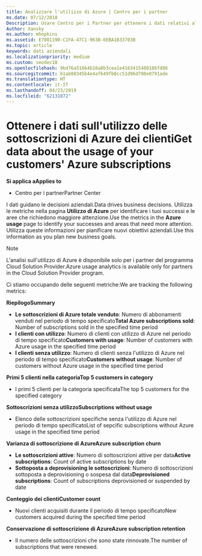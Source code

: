 ```yaml
---
title: Analizzare l'utilizzo di Azure | Centro per i partner
ms.date: 07/12/2018
Description: Usare Centro per i Partner per ottenere i dati relativi all'utilizzo dei clienti sottoscrizioni di Azure.
Author: Xansky
ms.author: mhopkins
ms.assetid: E7081190-C1FA-47C1-963B-6EBA1B33703B
ms.topic: article
keywords: dati aziendali
ms.localizationpriority: medium
ms.custom: seodec18
ms.openlocfilehash: 9bd76a51664b18a8b3cea1e4163415480186fd86
ms.sourcegitcommit: b1ab80345b4e4af649fb8cc51d96d798e0791ade
ms.translationtype: HT
ms.contentlocale: it-IT
ms.lasthandoff: 04/23/2019
ms.locfileid: "62131872"
---
```

# <a name="get-data-about-the-usage-of-your-customers-azure-subscriptions"></a><span data-ttu-id="76e17-104">Ottenere i dati sull'utilizzo delle sottoscrizioni di Azure dei clienti</span><span class="sxs-lookup"><span data-stu-id="76e17-104">Get data about the usage of your customers' Azure subscriptions</span></span> 

<span data-ttu-id="76e17-105">**Si applica a**</span><span class="sxs-lookup"><span data-stu-id="76e17-105">**Applies to**</span></span>
- <span data-ttu-id="76e17-106">Centro per i partner</span><span class="sxs-lookup"><span data-stu-id="76e17-106">Partner Center</span></span>

<span data-ttu-id="76e17-107">I dati guidano le decisioni aziendali.</span><span class="sxs-lookup"><span data-stu-id="76e17-107">Data drives business decisions.</span></span> <span data-ttu-id="76e17-108">Utilizza le metriche nella pagina **Utilizzo di Azure** per identificare i tuoi successi e le aree che richiedono maggiore attenzione.</span><span class="sxs-lookup"><span data-stu-id="76e17-108">Use the metrics in the **Azure usage** page to identify your successes and areas that need more attention.</span></span> <span data-ttu-id="76e17-109">Utilizza queste informazioni per pianificare nuovi obiettivi aziendali.</span><span class="sxs-lookup"><span data-stu-id="76e17-109">Use this information as you plan new business goals.</span></span>

> [!NOTE]
> <span data-ttu-id="76e17-110">L'analisi sull'utilizzo di Azure è disponibile solo per i partner del programma Cloud Solution Provider.</span><span class="sxs-lookup"><span data-stu-id="76e17-110">Azure usage  analytics is available only for partners in the Cloud Solution Provider program.</span></span>

<span data-ttu-id="76e17-111">Ci stiamo occupando delle seguenti metriche:</span><span class="sxs-lookup"><span data-stu-id="76e17-111">We are tracking the following metrics:</span></span>

<span data-ttu-id="76e17-112">**Riepilogo**</span><span class="sxs-lookup"><span data-stu-id="76e17-112">**Summary**</span></span>  
 - <span data-ttu-id="76e17-113">**Le sottoscrizioni di Azure totale venduto**: Numero di abbonamenti venduti nel periodo di tempo specificato</span><span class="sxs-lookup"><span data-stu-id="76e17-113">**Total Azure subscriptions sold**: Number of subscriptions sold in the specified time period</span></span>  
 - <span data-ttu-id="76e17-114">**I clienti con utilizzo**: Numero di clienti con utilizzo di Azure nel periodo di tempo specificato</span><span class="sxs-lookup"><span data-stu-id="76e17-114">**Customers with usage**: Number of customers with Azure usage in the specified time period</span></span>  
 - <span data-ttu-id="76e17-115">**I clienti senza utilizzo**: Numero di clienti senza l'utilizzo di Azure nel periodo di tempo specificato</span><span class="sxs-lookup"><span data-stu-id="76e17-115">**Customers without usage**: Number of customers without Azure usage in the specified time period</span></span>  

<span data-ttu-id="76e17-116">**Primi 5 clienti nella categoria**</span><span class="sxs-lookup"><span data-stu-id="76e17-116">**Top 5 customers in category**</span></span>  
 -  <span data-ttu-id="76e17-117">I primi 5 clienti per la categoria specificata</span><span class="sxs-lookup"><span data-stu-id="76e17-117">The top 5 customers for the specified category</span></span>  

<span data-ttu-id="76e17-118">**Sottoscrizioni senza utilizzo**</span><span class="sxs-lookup"><span data-stu-id="76e17-118">**Subscriptions without usage**</span></span>  
 -  <span data-ttu-id="76e17-119">Elenco delle sottoscrizioni specifiche senza l'utilizzo di Azure nel periodo di tempo specificato</span><span class="sxs-lookup"><span data-stu-id="76e17-119">List of sepcific subscriptions without Azure usage in the specified time period</span></span>  

<span data-ttu-id="76e17-120">**Varianza di sottoscrizione di Azure**</span><span class="sxs-lookup"><span data-stu-id="76e17-120">**Azure subscription churn**</span></span>  
 - <span data-ttu-id="76e17-121">**Le sottoscrizioni attive**: Numero di sottoscrizioni attive per data</span><span class="sxs-lookup"><span data-stu-id="76e17-121">**Active subscriptions**: Count of active subscriptions by date</span></span>  
 - <span data-ttu-id="76e17-122">**Sottoposta a deprovisioning le sottoscrizioni**: Numero di sottoscrizioni sottoposta a deprovisioning o sospesa dal data</span><span class="sxs-lookup"><span data-stu-id="76e17-122">**Deprovisioned subscriptions**: Count of subscriptions deprovisioned or suspended by date</span></span>  

<span data-ttu-id="76e17-123">**Conteggio dei clienti**</span><span class="sxs-lookup"><span data-stu-id="76e17-123">**Customer count**</span></span>
 - <span data-ttu-id="76e17-124">Nuovi clienti acquisiti durante il periodo di tempo specificato</span><span class="sxs-lookup"><span data-stu-id="76e17-124">New customers acquired during the specified time period</span></span>  

<span data-ttu-id="76e17-125">**Conservazione di sottoscrizione di Azure**</span><span class="sxs-lookup"><span data-stu-id="76e17-125">**Azure subscription retention**</span></span>  
 - <span data-ttu-id="76e17-126">Il numero delle sottoscrizioni che sono state rinnovate.</span><span class="sxs-lookup"><span data-stu-id="76e17-126">The number of subscriptions that were renewed.</span></span>   
  